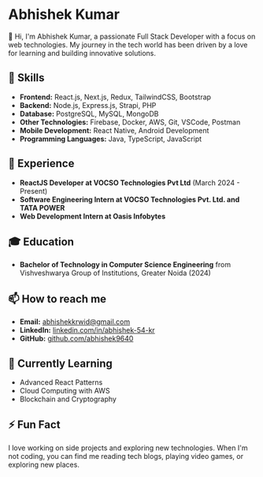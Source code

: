 # Abhishek Kumar

👋 Hi, I'm Abhishek Kumar, a passionate Full Stack Developer with a focus on web technologies. My journey in the tech world has been driven by a love for learning and building innovative solutions.

## 🚀 Skills

- **Frontend:** React.js, Next.js, Redux, TailwindCSS, Bootstrap
- **Backend:** Node.js, Express.js, Strapi, PHP
- **Database:** PostgreSQL, MySQL, MongoDB
- **Other Technologies:** Firebase, Docker, AWS, Git, VSCode, Postman
- **Mobile Development:** React Native, Android Development
- **Programming Languages:** Java, TypeScript, JavaScript

## 🌟 Experience

- **ReactJS Developer at VOCSO Technologies Pvt Ltd** (March 2024 - Present)
- **Software Engineering Intern at VOCSO Technologies Pvt. Ltd. and TATA POWER**
- **Web Development Intern at Oasis Infobytes**

## 🎓 Education

- **Bachelor of Technology in Computer Science Engineering** from Vishveshwarya Group of Institutions, Greater Noida (2024)

## 📫 How to reach me

- **Email:** [abhishekkrwid@gmail.com](mailto:abhishekkrwid@gmail.com)
- **LinkedIn:** [linkedin.com/in/abhishek-54-kr](https://linkedin.com/in/abhishek-54-kr)
- **GitHub:** [github.com/abhishek9640](https://github.com/abhishek9640)

## 🌱 Currently Learning

- Advanced React Patterns
- Cloud Computing with AWS
- Blockchain and Cryptography

## ⚡ Fun Fact

I love working on side projects and exploring new technologies. When I'm not coding, you can find me reading tech blogs, playing video games, or exploring new places.
